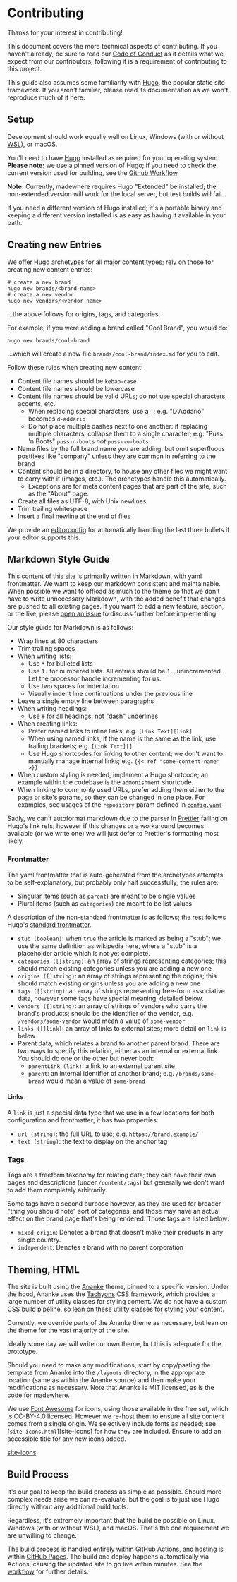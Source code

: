 # Contributing

Thanks for your interest in contributing!

This document covers the more technical aspects of contributing. If you haven't
already, be sure to read our [Code of Conduct](./CODE_OF_CONDUCT.md) as it
details what we expect from our contributors; following it is a requirement of
contributing to this project.

This guide also assumes some familiarity with [Hugo][], the popular static site
framework. If you aren't familiar, please read its documentation as we won't
reproduce much of it here.

[hugo]: https://gohugo.io/

## Setup

Development should work equally well on Linux, Windows (with or without
[WSL][]), or macOS.

[WSL]: https://docs.microsoft.com/en-us/windows/wsl/about

You'll need to have [Hugo][] installed as required for your operating system.
**Please note:** we use a pinned version of Hugo; if you need to check the
current version used for building, see the [Github Workflow][workflow].

[workflow]: ./.github/workflows/gh-pages.yaml

**Note:** Currently, madewhere requires Hugo "Extended" be installed; the
non-extended version will work for the local server, but test builds will fail.

If you need a different version of Hugo installed; it's a portable binary and
keeping a different version installed is as easy as having it available in your
path.

## Creating new Entries

We offer Hugo archetypes for all major content types; rely on those for creating
new content entries:

```shell
# create a new brand
hugo new brands/<brand-name>
# create a new vendor
hugo new vendors/<vendor-name>
```

…the above follows for origins, tags, and categories.

For example, if you were adding a brand called "Cool Brand", you would do:

```shell
hugo new brands/cool-brand
```

…which will create a new file `brands/cool-brand/index.md` for you to edit.

Follow these rules when creating new content:

* Content file names should be `kebab-case`
* Content file names should be lowercase
* Content file names should be valid URLs; do not use special characters,
  accents, etc.
  * When replacing special characters, use a `-`; e.g. "D'Addario" becomes
    `d-addario`
  * Do not place multiple dashes next to one another: if replacing multiple
    characters, collapse them to a single character; e.g. "Puss 'n Boots"
    `puss-n-boots` _not_ `puss--n-boots`.
* Name files by the full brand name you are adding, but omit superfluous
  postfixes like "company" unless they are common in referring to the brand
* Content should be in a directory, to house any other files we might want to
  carry with it (images, etc.). The archetypes handle this automatically.
  * Exceptions are for meta content pages that are part of the site, such as the
    "About" page.
* Create all files as UTF-8, with Unix newlines
* Trim trailing whitespace
* Insert a final newline at the end of files

We provide an [editorconfig][] for automatically handling the last three bullets
if your editor supports this.

[editorconfig]: https://editorconfig.org/

## Markdown Style Guide

This content of this site is primarily written in Markdown, with yaml
frontmatter. We want to keep our markdown consistent and maintainable. When
possible we want to offload as much to the theme so that we don't have to write
unnecessary Markdown, with the added benefit that changes are pushed to all
existing pages. If you want to add a new feature, section, or the like, please
[open an issue][issues] to discuss further before implementing.

[issues]: ./issues/new

Our style guide for Markdown is as follows:

* Wrap lines at 80 characters
* Trim trailing spaces
* When writing lists:
  * Use `*` for bulleted lists
  * Use `1.` for numbered lists. All entries should be `1.`, unincremented. Let
    the processor handle incrementing for us.
  * Use two spaces for indentation
  * Visually indent line continuations under the previous line
* Leave a single empty line between paragraphs
* When writing headings:
  * Use `#` for all headings, not "dash" underlines
* When creating links:
  * Prefer named links to inline links; e.g. `[Link Text][link]`
  * When using named links, if the name is the same as the link, use trailing
    brackets; e.g. `[Link Text][]`
  * Use Hugo shortcodes for linking to other content; we don't want to manually
    manage internal links; e.g. `{{< ref "some-content-name" >}}`
* When custom styling is needed, implement a Hugo shortcode; an example within
  the codebase is the `admonishment` shortcode.
* When linking to commonly used URLs, prefer adding them either to the page or
  site's params, so they can be changed in one place. For examples, see usages
  of the `repository` param defined in [`config.yaml`][config]

[config]: ./config.yaml

Sadly, we can't autoformat markdown due to the parser in [Prettier][] failing
on Hugo's link refs; however if this changes or a workaround becomes available
(or we write one) we will just defer to Prettier's formatting most likely.

[prettier]: https://prettier.io

### Frontmatter

The yaml frontmatter that is auto-generated from the archetypes attempts to be
self-explanatory, but probably only half successfully; the rules are:

* Singular items (such as `parent`) are meant to be single values
* Plural items (such as `categories`) are meant to be list values

A description of the non-standard frontmatter is as follows; the rest follows
Hugo's [standard frontmatter][frontmatter].

[frontmatter]: https://gohugo.io/content-management/front-matter/

* `stub (boolean)`: when `true` the article is marked as being a "stub"; we use
  the same definition as wikipedia here, where a "stub" is a placeholder article
  which is not yet complete.
* `categories ([]string)`: an array of strings representing categories; this
  should match existing categories unless you are adding a new one
* `origins ([]string)`: an array of strings representing the origins; this
  should match existing origins unless you are adding a new one
* `tags ([]string)`: an array of strings representing free-form associative
  data, however some tags have special meaning, detailed below.
* `vendors ([]string)`: an array of strings of vendors who carry the brand's
  products; should be the identifier of the vendor, e.g. `/vendors/some-vendor`
  would mean a value of `some-vendor`
* `links ([]link)`: an array of links to external sites; more detail on `link`
  is below
* Parent data, which relates a brand to another parent brand. There are two ways
  to specify this relation, either as an internal or external link. You should
  do one or the other but never both:
  * `parentLink (link)`: a link to an external parent site
  * `parent`: an internal identifier of another brand; e.g. `/brands/some-brand`
    would mean a value of `some-brand`

#### Links

A `link` is just a special data type that we use in a few locations for both
configuration and frontmatter; it has two properties:

* `url (string)`: the full URL to use; e.g. `https://brand.example/`
* `text (string)`: the text to display on the anchor tag

### Tags

Tags are a freeform taxonomy for relating data; they can have their own pages
and descriptions (under `/content/tags`) but generally we don't want to add them
completely arbitrarily.

Some tags have a second purpose however, as they are used for broader "thing you
should note" sort of categories, and those may have an actual effect on the
brand page that's being rendered. Those tags are listed below:

* `mixed-origin`: Denotes a brand that doesn't make their products in any
  single country.
* `independent`: Denotes a brand with no parent corporation

## Theming, HTML

The site is built using the [Ananke][] theme, pinned to a specific version.
Under the hood, Ananke uses the [Tachyons][] CSS framework, which provides a
large number of utility classes for styling content. We do not have a custom CSS
build pipeline, so lean on these utility classes for styling your content.

Currently, we override parts of the Ananke theme as necessary, but lean on the
theme for the vast majority of the site.

Ideally some day we will write our own theme, but this is adequate for the
prototype.

Should you need to make any modifications, start by copy/pasting the template
from Ananke into the `/layouts` directory, in the appropriate location (same as
within the Ananke source) and then make your modifications as necessary. Note
that Ananke is MIT licensed, as is the code for madewhere.

We use [Font Awesome][] for icons, using those available in the free set, which
is CC-BY-4.0 licensed. However we re-host them to ensure all site content comes
from a single origin. We selectively include fonts as needed; see
[`site-icons.html`][site-icons] for how they are included. Ensure to add an
accessible title for any new icons added.

[Ananke]: https://github.com/theNewDynamic/gohugo-theme-ananke
[Tachyons]: https://tachyons.io/
[Font Awesome]: https://fontawesome.com/
[site-icons](./layouts/partials/site-icons.html)

## Build Process

It's our goal to keep the build process as simple as possible. Should more
complex needs arise we can re-evaluate, but the goal is to just use Hugo
directly without any additional build tools.

Regardless, it's extremely important that the build be possible on Linux,
Windows (with or without WSL), and macOS. That's the one requirement we are
unwilling to change.

The build process is handled entirely within [GitHub Actions][], and hosting is
within [GitHub Pages][]. The build and deploy happens automatically via Actions,
causing the updated site to go live within minutes. See the [workflow][] for
further details.

[Github Actions]: https://github.com/features/actions
[GitHub Pages]: https://pages.github.com/
